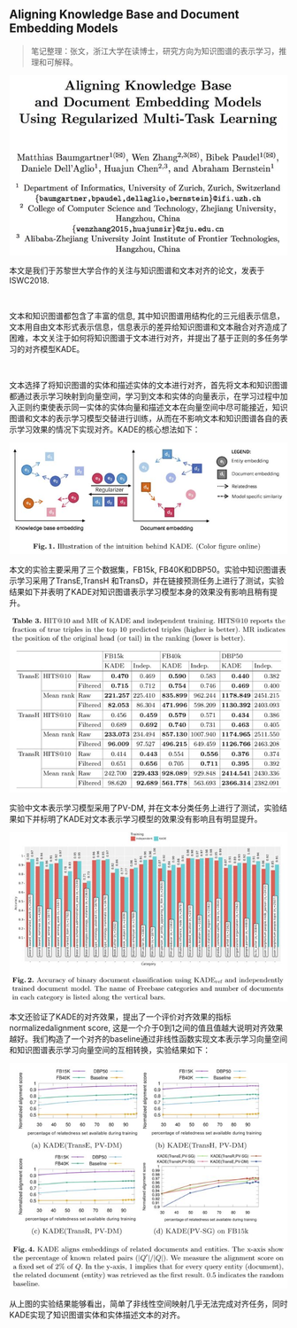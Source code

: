 
## Aligning Knowledge Base and Document Embedding Models

> 笔记整理：张文，浙江大学在读博士，研究方向为知识图谱的表示学习，推理和可解释。

![](img/Aligning-Knowledge-Base-and-Document-Embedding-Models.md_1.png)

本文是我们于苏黎世大学合作的关注与知识图谱和文本对齐的论文，发表于ISWC2018.

 

文本和知识图谱都包含了丰富的信息, 其中知识图谱用结构化的三元组表示信息，文本用自由文本形式表示信息，信息表示的差异给知识图谱和文本融合对齐造成了困难，本文关注于如何将知识图谱于文本进行对齐，并提出了基于正则的多任务学习的对齐模型KADE。

 

文本选择了将知识图谱的实体和描述实体的文本进行对齐，首先将文本和知识图谱都通过表示学习映射到向量空间，学习到文本和实体的向量表示，在学习过程中加入正则约束使表示同一实体的实体向量和描述文本在向量空间中尽可能接近，知识图谱和文本的表示学习模型交替进行训练，从而在不影响文本和知识图谱各自的表示学习效果的情况下实现对齐。KADE的核心想法如下：

![](img/Aligning-Knowledge-Base-and-Document-Embedding-Models.md_2.png)

本文的实验主要采用了三个数据集，FB15k, FB40K和DBP50。实验中知识图谱表示学习采用了TransE,TransH 和TransD，并在链接预测任务上进行了测试，实验结果如下并表明了KADE对知识图谱表示学习模型本身的效果没有影响且稍有提升。

![](img/Aligning-Knowledge-Base-and-Document-Embedding-Models.md_3.png)

实验中文本表示学习模型采用了PV-DM, 并在文本分类任务上进行了测试，实验结果如下并标明了KADE对文本表示学习模型的效果没有影响且有明显提升。

![](img/Aligning-Knowledge-Base-and-Document-Embedding-Models.md_4.png)

本文还验证了KADE的对齐效果，提出了一个评价对齐效果的指标normalizedalignment score, 这是一个介于0到1之间的值且值越大说明对齐效果越好。我们构造了一个对齐的baseline通过非线性函数实现文本表示学习向量空间和知识图谱表示学习向量空间的互相转换，实验结果如下：

![](img/Aligning-Knowledge-Base-and-Document-Embedding-Models.md_5.png)

从上图的实验结果能够看出，简单了非线性空间映射几乎无法完成对齐任务，同时KADE实现了知识图谱实体和实体描述文本的对齐。

